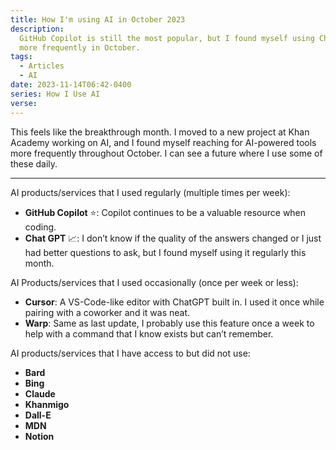 ```yaml
---
title: How I'm using AI in October 2023
description:
  GitHub Copilot is still the most popular, but I found myself using ChatGPT
  more frequently in October.
tags:
  - Articles
  - AI
date: 2023-11-14T06:42-0400
series: How I Use AI
verse:
---
```


This feels like the breakthrough month. I moved to a new project at Khan Academy
working on AI, and I found myself reaching for AI-powered tools more frequently
throughout October. I can see a future where I use some of these daily.

---

AI products/services that I used regularly (multiple times per week):

- **GitHub Copilot** ⭐: Copilot continues to be a valuable resource when
  coding.
- **Chat GPT** 📈: I don’t know if the quality of the answers changed or I just
  had better questions to ask, but I found myself using it regularly this month.

AI Products/services that I used occasionally (once per week or less):

- **Cursor**: A VS-Code-like editor with ChatGPT built in. I used it once while
  pairing with a coworker and it was neat.
- **Warp**: Same as last update, I probably use this feature once a week to help
  with a command that I know exists but can’t remember.

AI products/services that I have access to but did not use:

- **Bard**
- **Bing**
- **Claude**
- **Khanmigo**
- **Dall-E**
- **MDN**
- **Notion**
